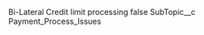 <?xml version="1.0" encoding="UTF-8"?>
<CustomMetadata xmlns="http://soap.sforce.com/2006/04/metadata" xmlns:xsi="http://www.w3.org/2001/XMLSchema-instance" xmlns:xsd="http://www.w3.org/2001/XMLSchema">
    <label>Bi-Lateral Credit limit processing</label>
    <protected>false</protected>
    <values>
        <field>SubTopic__c</field>
        <value xsi:type="xsd:string">Payment_Process_Issues</value>
    </values>
</CustomMetadata>
